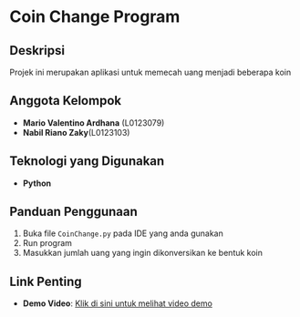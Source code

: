 # Coin Change Program
## Deskripsi
Projek ini merupakan aplikasi untuk memecah uang menjadi beberapa koin

## Anggota Kelompok
- **Mario Valentino Ardhana** (L0123079)
- **Nabil Riano Zaky**(L0123103)

## Teknologi yang Digunakan
- **Python**

## Panduan Penggunaan
1. Buka file `CoinChange.py` pada IDE yang anda gunakan
2. Run program
3. Masukkan jumlah uang yang ingin dikonversikan ke bentuk koin


## Link Penting
- **Demo Video**: [Klik di sini untuk melihat video demo]( https://youtu.be/zTF5Of-KvuU)

